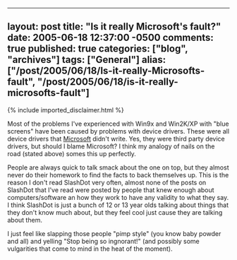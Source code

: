   ---
  layout: post
  title: "Is it really Microsoft's fault?"
  date: 2005-06-18 12:37:00 -0500
  comments: true
  published: true
  categories: ["blog", "archives"]
  tags: ["General"]
  alias: ["/post/2005/06/18/Is-it-really-Microsofts-fault", "/post/2005/06/18/is-it-really-microsofts-fault"]
  ---
<!-- more -->
{% include imported_disclaimer.html %}
<P>Most of the problems I've experienced with Win9x and Win2K/XP with "blue screens" have been caused by problems with device drivers. These were all device drivers that <a title="Microsoft" href="http://Microsoft.com" target="_blank">Microsoft</a> didn't write. Yes, they were third party device drivers, but should I blame Microsoft? I think my analogy of nails on the road (stated above) somes this up perfectly.</P>
<P>People are always quick to talk smack about the one on top, but they almost never do their homework to find the facts to back themselves up. This is the reason I don't read SlashDot very often, almost none of the posts on SlashDot that I've read were posted by people that knew enough about computers/software an how they work to have any validity to what they say. I think SlashDot is just a bunch of 12 or 13 year olds talking about things that they don't know much about, but they feel cool just cause they are talking about them.</P>
<P>I just feel like slapping those people "pimp style" (you know baby powder and all) and yelling "Stop being so ingnorant!" (and possibly some vulgarities that come to mind in the heat of the moment).</P>
